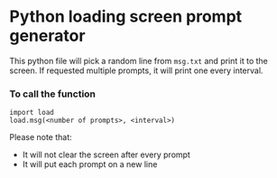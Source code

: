 # Python loading screen prompt generator

This python file will pick a random line from `msg.txt` and print it to the screen.
If requested multiple prompts, it will print one every interval.

### To call the function
```
import load
load.msg(<number of prompts>, <interval>)
```

Please note that:
* It will not clear the screen after every prompt
* It will put each prompt on a new line
